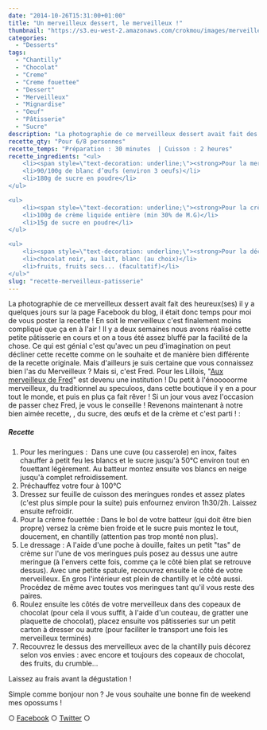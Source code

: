```yaml
---
date: "2014-10-26T15:31:00+01:00"
title: "Un merveilleux dessert, le merveilleux !"
thumbnail: "https://s3.eu-west-2.amazonaws.com/crokmou/images/merveilleux-patisserie-recette-crokmou-blog-culinaire.jpg"
categories:
  - "Desserts"
tags:
  - "Chantilly"
  - "Chocolat"
  - "Creme"
  - "Creme fouettee"
  - "Dessert"
  - "Merveilleux"
  - "Mignardise"
  - "Oeuf"
  - "Pâtisserie"
  - "Sucre"
description: "La photographie de ce merveilleux dessert avait fait des heureux(ses) il y a quelques jours, laissez moi vous tenter avec une recette toute simple !"
recette_qty: "Pour 6/8 personnes"
recette_temps: "Préparation : 30 minutes  | Cuisson : 2 heures"
recette_ingredients: "<ul>
	<li><span style=\"text-decoration: underline;\"><strong>Pour la meringue Suisse :</strong></span></li>
	<li>90/100g de blanc d’œufs (environ 3 oeufs)</li>
	<li>180g de sucre en poudre</li>
</ul>

<ul>
	<li><span style=\"text-decoration: underline;\"><strong>Pour la crème fouettée :</strong></span></li>
	<li>100g de crème liquide entière (min 30% de M.G)</li>
	<li>15g de sucre en poudre</li>
</ul>

<ul>
	<li><span style=\"text-decoration: underline;\"><strong>Pour la déco</strong> </span>:</li>
	<li>chocolat noir, au lait, blanc (au choix)</li>
	<li>fruits, fruits secs... (facultatif)</li>
</ul>"
slug: "recette-merveilleux-patisserie"
---
```


La photographie de ce merveilleux dessert avait fait des heureux(ses) il y a quelques jours sur la page Facebook du blog, il était donc temps pour moi de vous poster la recette ! En soit le merveilleux c'est finalement moins compliqué que ça en à l'air ! Il y a deux semaines nous avons réalisé cette petite pâtisserie en cours et on a tous été assez bluffé par la facilité de la chose. Ce qui est génial c'est qu'avec un peu d'imagination on peut décliner cette recette comme on le souhaite et de manière bien différente de la recette originale. Mais d'ailleurs je suis certaine que vous connaissez bien l'as du Merveilleux ? Mais si, c'est Fred. Pour les Lillois, "[Aux merveilleux de Fred](http://www.auxmerveilleux.com/)" est devenu une institution ! Du petit à l'énooooorme merveilleux, du traditionnel au speculoos, dans cette boutique il y en a pour tout le monde, et puis en plus ça fait rêver ! Si un jour vous avez l'occasion de passer chez Fred, je vous le conseille ! Revenons maintenant à notre bien aimée recette, , du sucre, des œufs et de la crème et c'est parti ! :

##### Recette

1.  Pour les meringues :  Dans une cuve (ou casserole) en inox, faites chauffer à petit feu les blancs et le sucre jusqu'à 50°C environ tout en fouettant légèrement. Au batteur montez ensuite vos blancs en neige jusqu'à complet refroidissement.
2.  Préchauffez votre four à 100°C
3.  Dressez sur feuille de cuisson des meringues rondes et assez plates (c'est plus simple pour la suite) puis enfournez environ 1h30/2h. Laissez ensuite refroidir.
4.  Pour la crème fouettée : Dans le bol de votre batteur (qui doit être bien propre) versez la crème bien froide et le sucre puis montez le tout, doucement, en chantilly (attention pas trop monté non plus).
5.  Le dressage : A l'aide d'une poche à douille, faites un petit "tas" de crème sur l'une de vos meringues puis posez au dessus une autre meringue (à l'envers cette fois, comme ça le côté bien plat se retrouve dessus). Avec une petite spatule, recouvrez ensuite le côté de votre merveilleux. En gros l'intérieur est plein de chantilly et le côté aussi. Procédez de même avec toutes vos meringues tant qu'il vous reste des paires.
6.  Roulez ensuite les côtés de votre merveilleux dans des copeaux de chocolat (pour cela il vous suffit, à l'aide d'un couteau, de gratter une plaquette de chocolat), placez ensuite vos pâtisseries sur un petit carton à dresser ou autre (pour faciliter le transport une fois les merveilleux terminés)
7.  Recouvrez le dessus des merveilleux avec de la chantilly puis décorez selon vos envies : avec encore et toujours des copeaux de chocolat, des fruits, du crumble...

Laissez au frais avant la dégustation !

Simple comme bonjour non ? Je vous souhaite une bonne fin de weekend mes opossums !

○ [Facebook](https://www.facebook.com/crokmou.blog) ○ [Twitter](https://twitter.com/Crokmou) ○